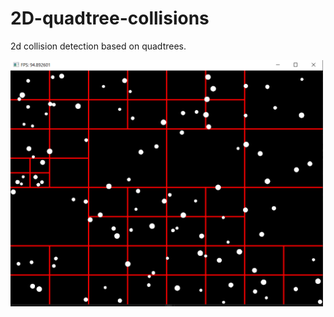 # 2D-quadtree-collisions
2d collision detection based on quadtrees.

<img src="2dCollisions.png" alt="screenshot" width="500px"/>
